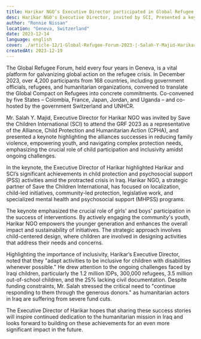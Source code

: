 ```yaml
---
title: Harikar NGO’s Executive Director participated in Global Refugee Forum - 2023 in Geneva, Switzerland
desc: Harikar NGO's Executive Director, invited by SCI, Presented a keynote in the Global Refugee Forum - 2023 in Geneva, Switzerland, representing the Child Protection and Humanitarian Action (CHPA) alliance. 
author: "Ronnie Nissan"
location: "Geneva, Switzerland"
date: 2023-12-14
language: english
cover: ./article-12/1-Global-Refugee-Forum-2023-|-Salah-Y-Majid-Harikar-NGO-Executive-Director.webp
createdAt: 2023-12-19
---
```


The Global Refugee Forum, held every four years in Geneva, is a vital
platform for galvanizing global action on the refugee crisis. In
December 2023, over 4,200 participants from 168 countries, including
government officials, refugees, and humanitarian organizations,
convened to translate the Global Compact on Refugees into concrete
commitments.  Co-convened by five States – Colombia, France, Japan,
Jordan, and Uganda – and co-hosted by the government Switzerland and
UNHCR.

Mr. Salah Y. Majid, Executive Director for Harikar NGO was invited by
Save the Children International (SCI) to attend the GRF 2023 as a
representative of the Alliance, Child Protection and Humanitarian
Action (CPHA), and presented a keynote highlighting the alliances
successes in reducing family violence, empowering youth, and
navigating complex protection needs, emphasizing the crucial role of
child participation and inclusivity amidst ongoing challenges.

In the keynote, the Executive Director of Harikar highlighted Harikar
and SCI’s significant achievements in child protection and
psychosocial support (PSS) activities amid the protracted crisis in
Iraq. Harikar NGO, a strategic partner of Save the Children
International, has focused on localization, child-led initiatives,
community-led protection, legislative work, and specialized mental
health and psychosocial support (MHPSS) programs.

The keynote emphasized the crucial role of girls' and boys'
participation in the success of interventions. By actively engaging
the community's youth, Harikar NGO empowers the younger generation and
enhances the overall impact and sustainability of initiatives. The
strategic approach involves child-centered design, where children are
involved in designing activities that address their needs and
concerns.

Highlighting the importance of inclusivity, Harikar’s Executive
Director, noted that they "adapt activities to be inclusive for
children with disabilities whenever possible." He drew attention to
the ongoing challenges faced by Iraqi children, particularly the 1.2
million IDPs, 300,000 refugees, 3.5 million out-of-school children,
and the 25% lacking civil documentation. Despite funding constraints,
Mr. Salah stressed the critical need to "continue responding to them
through the generous donors." as humanitarian actors in Iraq are
suffering from severe fund cuts.

The Executive Director of Harikar hopes that sharing these success
stories will inspire continued dedication to the humanitarian mission
in Iraq and looks forward to building on these achievements for an
even more significant impact in the future.
